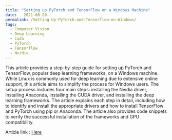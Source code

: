 ```yaml
---
title: "Setting up PyTorch and TensorFlow on a Windows Machine"
date:   2021-08-20
permalink: /Setting-Up-PyTorch-and-Tensorflow-on-Windows/
tags:
  - Computer Vision
  - Deep Learning
  - Cuda
  - PyTorch
  - Tensorflow
  - Nvidia
---
```


This article provides a step-by-step guide for setting up PyTorch and TensorFlow, popular deep learning frameworks, on a Windows machine. While Linux is commonly used for deep learning due to extensive online support, this article aims to simplify the process for Windows users. The setup process includes four main steps: installing the Nvidia driver, installing Anaconda, installing the CUDA driver, and installing the deep learning frameworks. The article explains each step in detail, including how to identify and install the appropriate drivers and how to install TensorFlow and PyTorch using pip or Anaconda. The article also provides code snippets to verify the successful installation of the frameworks and GPU compatibility.

Article link : [Here](https://medium.com/red-buffer/setting-up-pytorch-and-tensorflow-on-a-windows-machine-7b860855d9f8)
